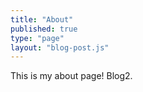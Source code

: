 ```yaml
---
title: "About"
published: true
type: "page"
layout: "blog-post.js"
---
```


This is my about page! Blog2. 